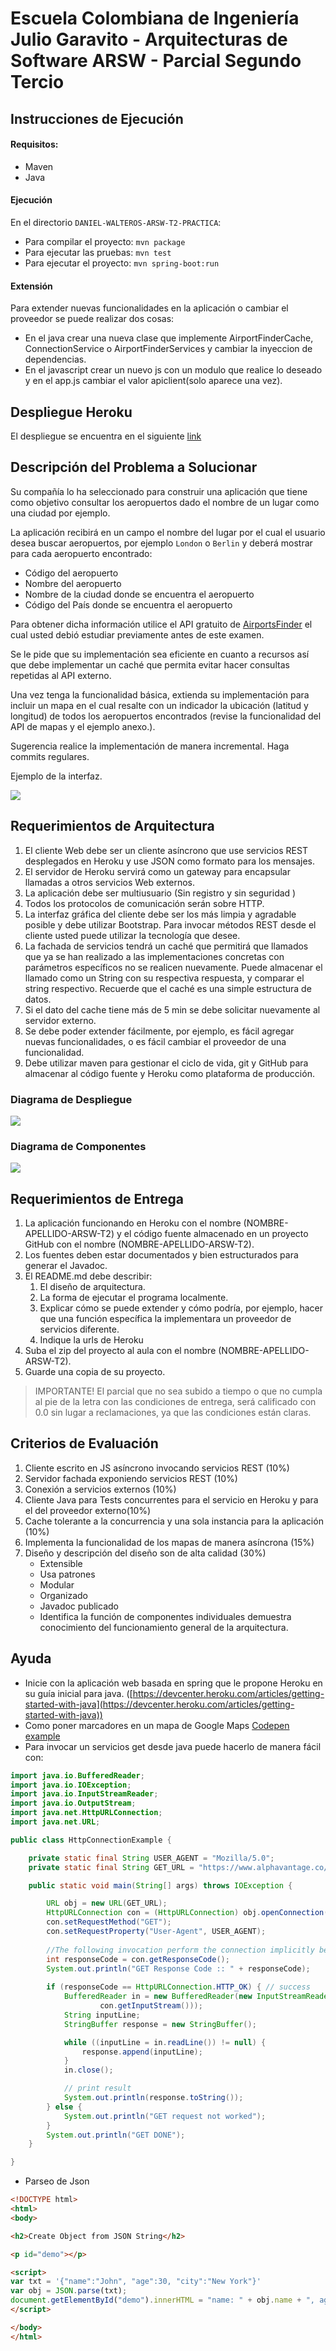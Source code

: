# Escuela Colombiana de Ingeniería Julio Garavito - Arquitecturas de Software ARSW - Parcial Segundo Tercio

## Instrucciones de Ejecución

#### Requisitos:

- Maven
- Java

#### Ejecución

En el directorio `DANIEL-WALTEROS-ARSW-T2-PRACTICA`:

- Para compilar el proyecto: `mvn package`
- Para ejecutar las pruebas: `mvn test`
- Para ejecutar el proyecto: `mvn spring-boot:run`

#### Extensión

Para extender nuevas funcionalidades en la aplicación o cambiar el proveedor se puede realizar dos cosas:

- En el java crear una nueva clase que implemente AirportFinderCache, ConnectionService o AirportFinderServices y cambiar la inyeccion de dependencias.
- En el javascript crear un nuevo js con un modulo que realice lo deseado y en el app.js cambiar el valor apiclient(solo aparece una vez).

## Despliegue Heroku

El despliegue se encuentra en el siguiente [link](https://danielwalterosarswt2.herokuapp.com/)

## Descripción del Problema a Solucionar

Su compañía lo ha seleccionado para construir una aplicación que tiene como objetivo consultar los aeropuertos dado el nombre de un lugar como una ciudad por ejemplo.

La aplicación recibirá en un campo el nombre del lugar por el cual el usuario desea buscar aeropuertos, por ejemplo `London` o `Berlin` y deberá mostrar para cada aeropuerto encontrado:

 - Código del aeropuerto
 - Nombre del aeropuerto
 - Nombre de la ciudad donde se encuentra el aeropuerto
 - Código del País donde se encuentra el aeropuerto

Para obtener dicha información utilice el API gratuito de [AirportsFinder](https://rapidapi.com/cometari/api/airportsfinder?endpoint=57ac4d9be4b02b08ce774cc3) el cual usted debió estudiar previamente antes de este examen.

Se le pide que su implementación sea eficiente en cuanto a recursos así que debe implementar un caché que permita evitar hacer consultas repetidas al API externo.

Una vez tenga la funcionalidad básica, extienda su implementación para incluir un mapa en el cual resalte con un indicador la ubicación (latitud y longitud) de todos los aeropuertos encontrados (revise la funcionalidad del API de mapas y el ejemplo anexo.).

Sugerencia realice la implementación de manera incremental. Haga commits regulares.

Ejemplo de la interfaz.

![](ArchitectureDiagrams/moq.png)

## Requerimientos de Arquitectura

 1. El cliente Web debe ser un cliente asíncrono que use servicios REST desplegados en Heroku y use JSON como formato para los mensajes.
 2. El servidor de Heroku servirá como un gateway para encapsular llamadas a otros servicios Web externos.
 3. La aplicación debe ser multiusuario (Sin registro y sin seguridad )
 4. Todos los protocolos de comunicación serán sobre HTTP.
 5. La interfaz gráfica del cliente debe ser los más limpia y agradable posible y debe utilizar Bootstrap. Para invocar métodos REST desde el cliente usted puede utilizar la tecnología que desee.
 6. La fachada de servicios tendrá un caché que permitirá que llamados que ya se han realizado a las implementaciones concretas con parámetros específicos no se realicen nuevamente. Puede almacenar el llamado como un String con su respectiva respuesta, y comparar el string respectivo. Recuerde que el caché es una simple estructura de datos.
 7. Si el dato del cache tiene más de 5 min se debe solicitar nuevamente al servidor externo.
 8. Se debe poder extender fácilmente, por ejemplo, es fácil agregar nuevas funcionalidades, o es fácil cambiar el proveedor de una funcionalidad.
 9. Debe utilizar maven para gestionar el ciclo de vida, git y GitHub para almacenar al código fuente y Heroku como plataforma de producción.

### Diagrama de Despliegue

![](ArchitectureDiagrams/DeploymentDiagram.png)

### Diagrama de Componentes

![](ArchitectureDiagrams/ComponentDiagram.png)

## Requerimientos de Entrega

1.  La aplicación funcionando en Heroku con el nombre (NOMBRE-APELLIDO-ARSW-T2) y el código fuente almacenado en un proyecto GitHub con el nombre (NOMBRE-APELLIDO-ARSW-T2).
2.  Los fuentes deben estar documentados y bien estructurados para generar el Javadoc.
3.  El README.md debe describir:
	1. El diseño de arquitectura. 
	2. La forma de ejecutar el programa localmente. 
	3. Explicar cómo se puede extender y cómo podría, por ejemplo, hacer que una función específica la implementara un proveedor de servicios diferente.
	4. Indique la urls de Heroku
4.  Suba el zip del proyecto al aula con el nombre (NOMBRE-APELLIDO-ARSW-T2).
5.  Guarde una copia de su proyecto.

> IMPORTANTE! El parcial que no sea subido a tiempo o que no cumpla al pie de la letra con las condiciones de entrega, será calificado con 0.0 sin lugar a reclamaciones, ya que las condiciones están claras.

## Criterios de Evaluación

1.  Cliente escrito en JS asíncrono invocando servicios REST (10%)
2.  Servidor fachada exponiendo servicios REST (10%)
3.  Conexión a servicios externos (10%)
4.  Cliente Java para Tests concurrentes para el servicio en Heroku y para el del proveedor externo(10%)
5.  Cache tolerante a la concurrencia y una sola instancia para la aplicación (10%)
6.  Implementa la funcionalidad de los mapas de manera asíncrona (15%)
7.  Diseño y descripción del diseño son de alta calidad (30%)
    -   Extensible
    -   Usa patrones
    -   Modular
    -   Organizado
    -   Javadoc publicado
    -   Identifica la función de componentes individuales demuestra conocimiento del funcionamiento general de la arquitectura.

## Ayuda

 - Inicie con la aplicación web basada en spring que le propone Heroku en su guía inicial para java. ([https://devcenter.heroku.com/articles/getting-started-with-java](https://devcenter.heroku.com/articles/getting-started-with-java))
  - Como poner marcadores en un mapa de Google Maps
 [Codepen example](https://codepen.io/SitePoint/pen/YWKLzv?editors=0110)
 - Para invocar un servicios get desde java puede hacerlo de manera fácil con:
```java
import java.io.BufferedReader;
import java.io.IOException;
import java.io.InputStreamReader;
import java.io.OutputStream;
import java.net.HttpURLConnection;
import java.net.URL;

public class HttpConnectionExample {

    private static final String USER_AGENT = "Mozilla/5.0";
    private static final String GET_URL = "https://www.alphavantage.co/query?function=TIME_SERIES_DAILY&symbol=fb&apikey=Q1QZFVJQ21K7C6XM";

    public static void main(String[] args) throws IOException {

        URL obj = new URL(GET_URL);
        HttpURLConnection con = (HttpURLConnection) obj.openConnection();
        con.setRequestMethod("GET");
        con.setRequestProperty("User-Agent", USER_AGENT);
        
        //The following invocation perform the connection implicitly before getting the code
        int responseCode = con.getResponseCode();
        System.out.println("GET Response Code :: " + responseCode);
        
        if (responseCode == HttpURLConnection.HTTP_OK) { // success
            BufferedReader in = new BufferedReader(new InputStreamReader(
                    con.getInputStream()));
            String inputLine;
            StringBuffer response = new StringBuffer();

            while ((inputLine = in.readLine()) != null) {
                response.append(inputLine);
            }
            in.close();

            // print result
            System.out.println(response.toString());
        } else {
            System.out.println("GET request not worked");
        }
        System.out.println("GET DONE");
    }

}
```
 - Parseo de Json
```html
<!DOCTYPE html>
<html>
<body>

<h2>Create Object from JSON String</h2>

<p id="demo"></p>

<script>
var txt = '{"name":"John", "age":30, "city":"New York"}'
var obj = JSON.parse(txt);
document.getElementById("demo").innerHTML = "name: " + obj.name + ", age: " + obj.age;
</script>

</body>
</html>
```
